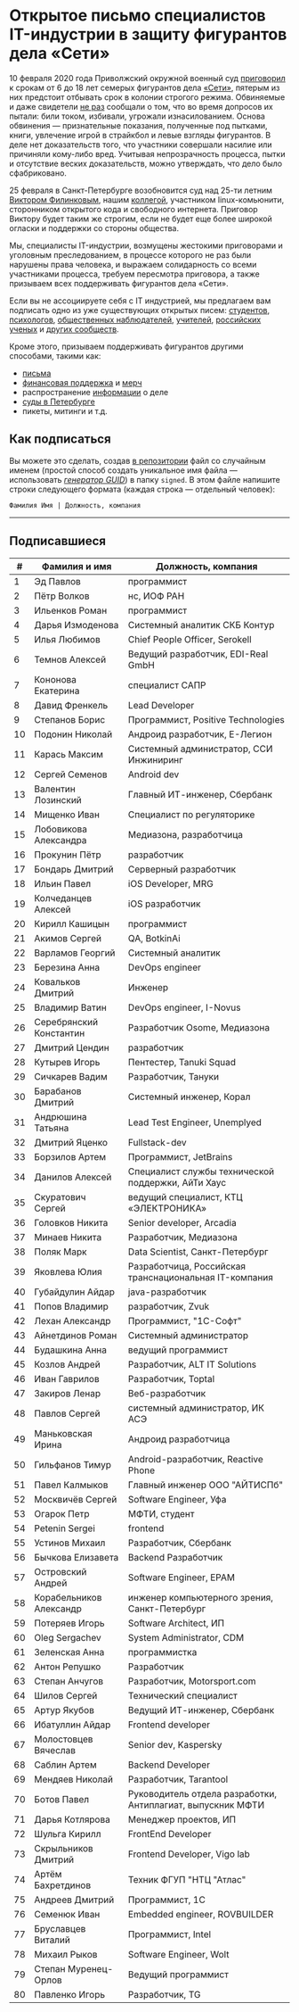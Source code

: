 # Открытое письмо специалистов IT-индустрии в защиту фигурантов дела «Сети» 

10 февраля 2020 года Приволжский окружной военный суд [приговорил](https://zona.media/news/2020/02/10/pnz18) к срокам от 6 до 18 лет семерых фигурантов дела [«Сети»](https://meduza.io/feature/2018/06/14/ya-sdalsya-prakticheski-srazu-kak-fsb-pod-pytkami-vybivaet-priznaniya-u-antifashistov), пятерым из них предстоит отбывать срок в колонии строгого режима. Обвиняемые и даже свидетели [не раз](https://twitter.com/sssmirnov/status/1226767770668404736) сообщали о том, что во время допросов их пытали: били током, избивали, угрожали изнасилованием. Основа обвинения — признательные показания, полученные под пытками, книги, увлечение игрой в страйкбол и левые взгляды фигурантов. В деле нет доказательств того, что участники совершали насилие или причиняли кому-либо вред. Учитывая непрозрачность процесса, пытки и отсутствие веских доказательств, можно утверждать, что дело было сфабриковано. 

25 февраля в Санкт-Петербурге возобновится суд над 25-ти летним [Виктором Филинковым](https://rupression.com/person/viktor-filinkov/), нашим [коллегой](https://github.com/RussianBruteForce), участником linux-комьюнити, сторонником открытого кода и свободного интернета. Приговор Виктору будет таким же строгим, если не будет еще более широкой огласки и поддержки со стороны общества. 

Мы, специалисты IT-индустрии, возмущены жестокими приговорами и уголовным преследованием, в процессе которого не раз были нарушены права человека, и выражаем солидарность со всеми участниками процесса, требуем пересмотра приговора, а также призываем всех поддерживать фигурантов дела «Сети». 

Если вы не ассоциируете себя с IT индустрией, мы предлагаем вам подписать одно из уже существующих открытых писем: [студентов](https://doxajournal.ru/support_networkcase), [психологов](https://docs.google.com/forms/d/e/1FAIpQLSfS7j5wJEcY3uggSpL4yp9YHuYKyVTrZLP_WBbnyytx5O9z-A/viewform), [общественных наблюдателей](https://www.facebook.com/story.php?story_fbid=2670390803075933&id=100003151178607), [учителей](https://pedagog-prof.org/novosti/privlech-vinovnykh-v-primenenii-pytok-zayavlenie-profsoyuza-uchitel-po-delu-seti), [российских ученых](http://scientific.ru/zayavlenie-po-delu-seti/) и [других сообществ](https://rupression.com/2020/02/15/we-are-network/).

Кроме этого, призываем поддерживать фигурантов другими способами, такими как: 
* [письма](http://rosuznik.org/arrests)
* [финансовая поддержка](https://rupression.com/support/) и [мерч](https://rupression.com/merch/)
* распространение [информации](https://rupression.com/kak-fsb-fabrikuet-delo-terrorizme-protiv-antifashistov-v-rossii/) о деле
* [суды в Петербурге](https://afisha.zona.media/)
* пикеты, митинги и т.д.

## Как подписаться

Вы можете это сделать, создав [в репозитории](https://github.com/developers-against-repressions/network-case) файл со случайным именем (простой способ создать уникальное имя файла — использовать *[генератор GUID](https://www.guidgenerator.com/online-guid-generator.aspx)*) в папку `signed`. В этом файле напишите строки
следующего формата (каждая строка — отдельный человек):
```
Фамилия Имя | Должность, компания
```

***

## Подписавшиеся

| #    | Фамилия и имя                      |  Должность, компания                    |
|------|------------------------------------|-----------------------------------------|
| 1    | Эд Павлов                  | программист                  |
| 2    | Пётр Волков              | нс, ИОФ РАН                     |
| 3    | Ильенков Роман        | программист                  |
| 4    | Дарья Измоденова    | Системный аналитик СКБ Контур |
| 5    | Илья Любимов            | Chief People Officer, Serokell          |
| 6    | Темнов Алексей        | Ведущий разработчик, EDI-Real GmbH |
| 7    | Кононова Екатерина | специалист САПР           |
| 8    | Давид Френкель        | Lead Developer                          |
| 9    | Степанов Борис        | Программист, Positive Technologies |
| 10   | Подонин Николай      | Андроид разработчик, Е-Легион |
| 11   | Карась Максим          | Системный администратор, ССИ Инжиниринг |
| 12   | Сергей Семенов        | Android dev                             |
| 13   | Валентин Лозинский | Главный ИТ-инженер, Сбербанк |
| 14   | Мищенко Иван            | Специалист по регуляторике |
| 15   | Лобовикова Александра | Медиазона, разработчица |
| 16   | Прокунин Пётр          | разработчик                  |
| 17   | Бондарь Дмитрий      | Серверный разработчик |
| 18   | Ильин Павел              | iOS Developer, MRG                      |
| 19   | Колчеданцев Алексей | iOS разработчик              |
| 20   | Кирилл Кашицын        | программист                  |
| 21   | Акимов Сергей          | QA, BotkinAi                            |
| 22   | Варламов Георгий    | Системный аналитик     |
| 23   | Березина Анна          | DevOps engineer                         |
| 24   | Ковальков Дмитрий  | Инженер                          |
| 25   | Владимир Ватин        | DevOps engineer, I-Novus                |
| 26   | Серебрянский Константин | Разработчик Osome, Медиазона |
| 27   | Дмитрий Цендин        | разработчик                  |
| 28   | Кутырев Игорь          | Пентестер, Tanuki Squad        |
| 29   | Сичкарев Вадим        | Разработчик, Тануки    |
| 30   | Барабанов Дмитрий  | Системный инженер, Корал |
| 31   | Андрюшина Татьяна  | Lead Test Engineer, Unemplyed           |
| 32   | Дмитрий Яценко        | Fullstack-dev                           |
| 33   | Борзилов Артем        | Программист, JetBrains       |
| 34   | Данилов Алексей      | Специалист службы технической поддержки, АйТи Хаус |
| 35   | Скуратович Сергей  | ведущий специалист, КТЦ «ЭЛЕКТРОНИКА» |
| 36   | Головков Никита      | Senior developer, Arcadia               |
| 37   | Минаев Никита          | Разработчик, Медиазона |
| 38   | Поляк Марк                | Data Scientist, Санкт-Петербург |
| 39   | Яковлева Юлия          | Разработчица, Российская транснациональная IT-компания |
| 40   | Губайдулин Айдар    | java-разработчик             |
| 41   | Попов Владимир        | разработчик, Zvuk            |
| 42   | Лехан Александр      | Программист, "1С-Софт"  |
| 43   | Айнетдинов Роман    | Системный администратор |
| 44   | Будашкина Анна        | ведущий программист   |
| 45   | Козлов Андрей          | Разработчик, ALT IT Solutions |
| 46   | Иван Гаврилов          | Разработчик, Toptal          |
| 47   | Закиров Ленар          | Веб-разработчик           |
| 48   | Павлов Сергей          | системный администратор, ИК АСЭ |
| 49   | Маньковская Ирина  | Андроид разработчица |
| 50   | Гильфанов Тимур      | Android-разработчик, Reactive Phone |
| 51   | Павел Калмыков        | Главный инженер ООО "АЙТИСПб" |
| 52   | Москвичёв Сергей    | Software Engineer, Уфа               |
| 53   | Огарок Петр              | МФТИ, студент                |
| 54   | Petenin Sergei                     | frontend                                |
| 55   | Устинов Михаил        | Разработчик, Сбербанк |
| 56   | Бычкова Елизавета  | Backend Разработчик          |
| 57   | Островский Андрей  | Software Engineer, EPAM                 |
| 58   | Корабельников Александр | инженер компьютерного зрения, Санкт-Петербург |
| 59   | Потеряев Игорь        | Software Architect, ИП                |
| 60   | Oleg Sergachev                     | System Administrator, CDM               |
| 61   | Зеленская Анна        | программистка              |
| 62   | Антон Репушко          | Разработчик                  |
| 63   | Степан Анчугов        | Разработчик, Motorsport.com  |
| 64   | Шилов Сергей            | Технический специалист |
| 65   | Артур Якубов            | Ведущий ИТ-инженер, Сбербанк |
| 66   | Ибатуллин Айдар      | Frontend developer                      |
| 67   | Молостовцев Вячеслав | Senior dev, Kaspersky                   |
| 68   | Саблин Артем            | Backend Developer                       |
| 69   | Мендяев Николай      | Разработчик, Tarantool       |
| 70   | Ботов Павел              | Руководитель отдела разработки, Антиплагиат, выпускник МФТИ |
| 71   | Дарья Котлярова      | Менеджер проектов, ИП |
| 72   | Шульга Кирилл          | FrontEnd Developer                      |
| 73   | Скрыльников Дмитрий | Frontend Developer, Vigo lab            |
| 74   | Артём Бахретдинов  | Техник ФГУП "НТЦ "Атлас" |
| 75   | Андреев Дмитрий      | Программист, 1С             |
| 76   | Семенюк Иван            | Embedded engineer, ROVBUILDER           |
| 77   | Бруславцев Виталий | Программист, Intel           |
| 78   | Михаил Рыков            | Software Engineer, Wolt                 |
| 79   | Степан Муренец-Орлов | Ведущий программист   |
| 80   | Павленко Игорь        | Разработчик, TG              |
